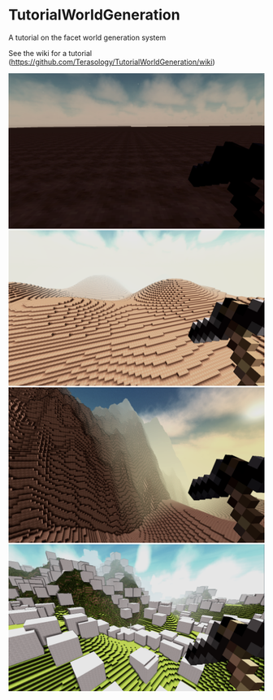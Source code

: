 TutorialWorldGeneration
=======================

A tutorial on the facet world generation system

See the wiki for a tutorial (https://github.com/Terasology/TutorialWorldGeneration/wiki)

![Facet Production](/images/Facet%20Production.png)
![Noise Sampling](/images/Noise%20Sampling.png)
![Facet Modification](/images/Facet%20Modification.png)
![Houses](/images/Houses.png)